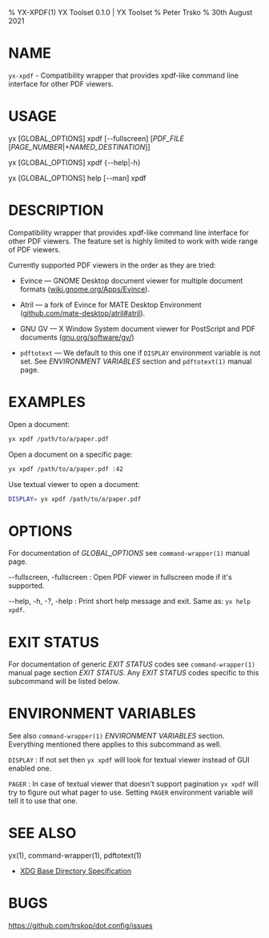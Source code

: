 % YX-XPDF(1) YX Toolset 0.1.0 | YX Toolset
% Peter Trsko
% 30th August 2021


# NAME

`yx-xpdf` - Compatibility wrapper that provides xpdf-like command line
interface for other PDF viewers.


# USAGE

yx \[GLOBAL\_OPTIONS] xpdf \[\--fullscreen]
  \[*PDF_FILE* \[*PAGE_NUMBER*|+*NAMED_DESTINATION*]]

yx \[GLOBAL\_OPTIONS] xpdf {\--help|-h}

yx \[GLOBAL\_OPTIONS] help [\--man] xpdf


# DESCRIPTION

Compatibility wrapper that provides xpdf-like command line interface for other
PDF viewers. The feature set is highly limited to work with wide range of PDF
viewers.

Currently supported PDF viewers in the order as they are tried:

*   Evince — GNOME Desktop document viewer for multiple document formats
    ([wiki.gnome.org/Apps/Evince](https://wiki.gnome.org/Apps/Evince)).

*   Atril — a fork of Evince for MATE Desktop Environment
    ([github.com/mate-desktop/atril#atril](https://github.com/mate-desktop/atril#atril)).

*   GNU GV — X Window System document viewer for PostScript and PDF documents
    ([gnu.org/software/gv/](https://www.gnu.org/software/gv/))

*   `pdftotext` — We default to this one if `DISPLAY` environment variable is
    not set. See *ENVIRONMENT VARIABLES* section and `pdftotext(1)` manual
    page.


# EXAMPLES

Open a document:

```bash
yx xpdf /path/to/a/paper.pdf
```

Open a document on a specific page:

```bash
yx xpdf /path/to/a/paper.pdf :42
```

Use textual viewer to open a document:

```bash
DISPLAY= yx xpdf /path/to/a/paper.pdf
```


# OPTIONS

For documentation of *GLOBAL_OPTIONS* see `command-wrapper(1)` manual page.

\--fullscreen, -fullscreen
:   Open PDF viewer in fullscreen mode if it's supported.

\--help, -h, -?, -help
:   Print short help message and exit.  Same as: `yx help xpdf`.


# EXIT STATUS

For documentation of generic *EXIT STATUS* codes see `command-wrapper(1)`
manual page section *EXIT STATUS*.  Any *EXIT STATUS* codes specific to this
subcommand will be listed below.


# ENVIRONMENT VARIABLES

See also `command-wrapper(1)` *ENVIRONMENT VARIABLES* section.  Everything
mentioned there applies to this subcommand as well.

`DISPLAY`
:   If not set then `yx xpdf` will look for textual viewer instead of GUI
    enabled one.

`PAGER`
:   In case of textual viewer that doesn't support pagination `yx xpdf` will
    try to figure out what pager to use.  Setting `PAGER` environment variable
    will tell it to use that one.


# SEE ALSO

yx(1), command-wrapper(1), pdftotext(1)

* [XDG Base Directory Specification
  ](https://specifications.freedesktop.org/basedir-spec/basedir-spec-latest.html)


# BUGS

<https://github.com/trskop/dot.config/issues>
